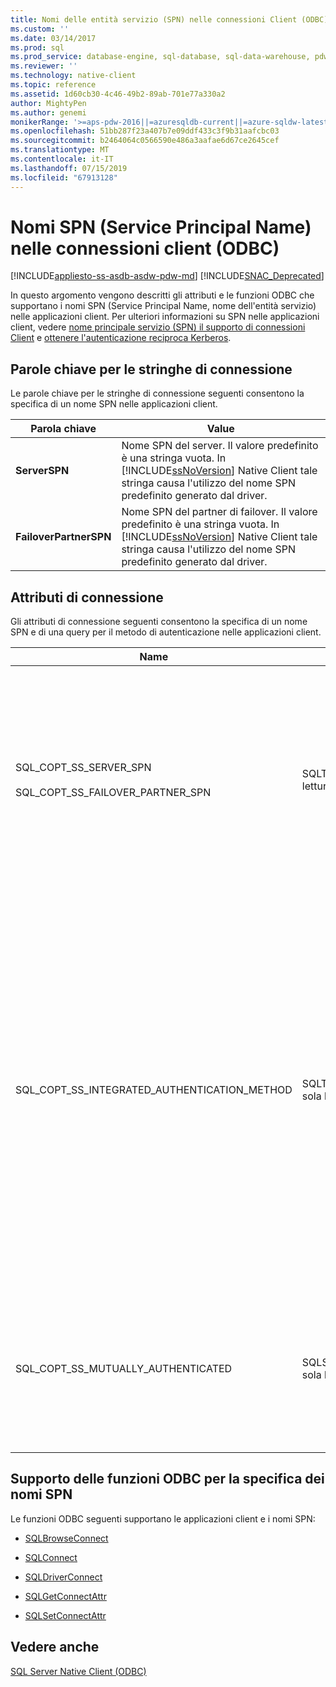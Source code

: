```yaml
---
title: Nomi delle entità servizio (SPN) nelle connessioni Client (ODBC) | Documenti di Microsoft
ms.custom: ''
ms.date: 03/14/2017
ms.prod: sql
ms.prod_service: database-engine, sql-database, sql-data-warehouse, pdw
ms.reviewer: ''
ms.technology: native-client
ms.topic: reference
ms.assetid: 1d60cb30-4c46-49b2-89ab-701e77a330a2
author: MightyPen
ms.author: genemi
monikerRange: '>=aps-pdw-2016||=azuresqldb-current||=azure-sqldw-latest||>=sql-server-2016||=sqlallproducts-allversions||>=sql-server-linux-2017||=azuresqldb-mi-current'
ms.openlocfilehash: 51bb287f23a407b7e09ddf433c3f9b31aafcbc03
ms.sourcegitcommit: b2464064c0566590e486a3aafae6d67ce2645cef
ms.translationtype: MT
ms.contentlocale: it-IT
ms.lasthandoff: 07/15/2019
ms.locfileid: "67913128"
---
```

# <a name="service-principal-names-spns-in-client-connections-odbc"></a>Nomi SPN (Service Principal Name) nelle connessioni client (ODBC)
[!INCLUDE[appliesto-ss-asdb-asdw-pdw-md](../../../includes/appliesto-ss-asdb-asdw-pdw-md.md)]
[!INCLUDE[SNAC_Deprecated](../../../includes/snac-deprecated.md)]

  In questo argomento vengono descritti gli attributi e le funzioni ODBC che supportano i nomi SPN (Service Principal Name, nome dell'entità servizio) nelle applicazioni client. Per ulteriori informazioni su SPN nelle applicazioni client, vedere [nome principale servizio &#40;SPN&#41; il supporto di connessioni Client](../../../relational-databases/native-client/features/service-principal-name-spn-support-in-client-connections.md) e [ottenere l'autenticazione reciproca Kerberos](../../../relational-databases/native-client-odbc-how-to/get-mutual-kerberos-authentication.md).  
  
## <a name="connection-string-keywords"></a>Parole chiave per le stringhe di connessione  
 Le parole chiave per le stringhe di connessione seguenti consentono la specifica di un nome SPN nelle applicazioni client.  
  
|Parola chiave|Value|  
|-------------|-----------|  
|**ServerSPN**|Nome SPN del server. Il valore predefinito è una stringa vuota. In [!INCLUDE[ssNoVersion](../../../includes/ssnoversion-md.md)] Native Client tale stringa causa l'utilizzo del nome SPN predefinito generato dal driver.|  
|**FailoverPartnerSPN**|Nome SPN del partner di failover. Il valore predefinito è una stringa vuota. In [!INCLUDE[ssNoVersion](../../../includes/ssnoversion-md.md)] Native Client tale stringa causa l'utilizzo del nome SPN predefinito generato dal driver.|  
  
## <a name="connection-attributes"></a>Attributi di connessione  
 Gli attributi di connessione seguenti consentono la specifica di un nome SPN e di una query per il metodo di autenticazione nelle applicazioni client.  
  
|Name|type|Uso|  
|----------|----------|-----------|  
|SQL_COPT_SS_SERVER_SPN<br /><br /> SQL_COPT_SS_FAILOVER_PARTNER_SPN|SQLTCHAR, lettura/scrittura|Specifica il nome SPN per il server. Il valore predefinito è una stringa vuota. In [!INCLUDE[ssNoVersion](../../../includes/ssnoversion-md.md)] Native Client tale stringa causa l'utilizzo del nome SPN predefinito generato dal driver.<br /><br /> Su questo attributo è possibile eseguire una query solo in seguito alla relativa impostazione a livello di codice o all'apertura di una connessione. Se si tenta di eseguire una query su questo attributo in una connessione non aperta e con l'attributo non impostato a livello di codice, viene restituito SQL_ERROR e viene registrato un record di diagnostica con SQLState 08003 e il messaggio "Connessione non aperta".<br /><br /> Se si tenta di impostare l'attributo quando una connessione è aperta, viene restituito SQL_ERROR e viene registrato un record di diagnostica con SQLState HY011 e il messaggio "Operazione correntemente non valida".|  
|SQL_COPT_SS_INTEGRATED_AUTHENTICATION_METHOD|SQLTCHAR, sola lettura|Restituisce il metodo di autenticazione utilizzato per la connessione. Il valore restituito all'applicazione è il valore che Windows restituisce a [!INCLUDE[ssNoVersion](../../../includes/ssnoversion-md.md)] Native Client. I valori possibili sono:<br /><br /> "NTLM", restituito quando una connessione viene aperta utilizzando l'autenticazione NTLM.<br /><br /> "Kerberos", restituito quando una connessione viene aperta utilizzando l'autenticazione Kerberos.<br /><br /> <br /><br /> Questo attributo può essere letto solo per una connessione aperta in cui è stata utilizzata l'autenticazione di Windows. Se si tenta di leggerlo prima che venga aperta una connessione, viene restituito SQL_ERROR e viene registrato un errore con SQLState 08003 e il messaggio "Connessione non aperta".<br /><br /> Se si esegue una query su questo attributo in una connessione in cui non è stata utilizzata l'autenticazione di Windows, viene restituito SQL_ERROR e viene registrato un errore con SQLState HY092 e il messaggio "Identificatore di opzione o di attributo non valido (SQL_COPT_SS_INTEGRATED_AUTHENTICATION_METHOD è disponibile solo per connessioni trusted)".<br /><br /> Se non è possibile determinare il metodo di autenticazione, viene restituito SQL_ERROR e viene registrato un errore con SQLState HY000 e il messaggio "Errore generale".|  
|SQL_COPT_SS_MUTUALLY_AUTHENTICATED|SQLSMALLINT, sola lettura|Restituisce SQL_TRUE se nella connessione è stata eseguita un'autenticazione reciproca del server. In caso contrario, restituisce SQL_FALSE.<br /><br /> Questo attributo può essere letto solo per una connessione aperta. Se si tenta di leggerlo prima che venga aperta una connessione, viene restituito SQL_ERROR e viene registrato un errore con SQLState 08003 e il messaggio "Connessione non aperta".<br /><br /> Se viene eseguita una query sull'attributo per una connessione in cui non è stata utilizzata l'autenticazione di Windows, viene restituito SQL_FALSE.|  
  
## <a name="odbc-function-support-for-specifying-spns"></a>Supporto delle funzioni ODBC per la specifica dei nomi SPN  
 Le funzioni ODBC seguenti supportano le applicazioni client e i nomi SPN:  
  
-   [SQLBrowseConnect](../../../relational-databases/native-client-odbc-api/sqlbrowseconnect.md)  
  
-   [SQLConnect](../../../relational-databases/native-client-odbc-api/sqlconnect.md)  
  
-   [SQLDriverConnect](../../../relational-databases/native-client-odbc-api/sqldriverconnect.md)  
  
-   [SQLGetConnectAttr](../../../relational-databases/native-client-odbc-api/sqlgetconnectattr.md)  
  
-   [SQLSetConnectAttr](../../../relational-databases/native-client-odbc-api/sqlsetconnectattr.md)  
  
## <a name="see-also"></a>Vedere anche  
 [SQL Server Native Client &#40;ODBC&#41;](../../../relational-databases/native-client/odbc/sql-server-native-client-odbc.md)  
  
  
